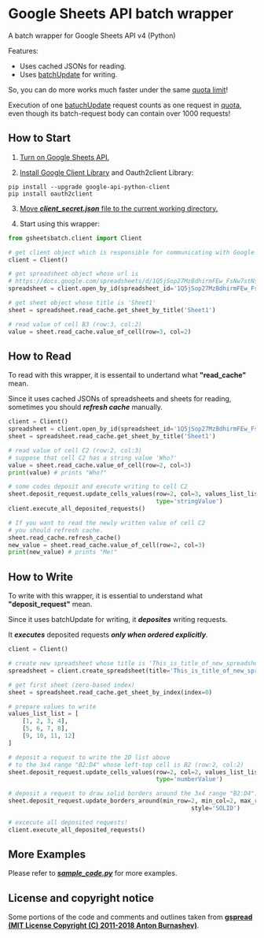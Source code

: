 # Google Sheets API batch wrapper
A batch wrapper for Google Sheets API v4 (Python)

Features:

* Uses cached JSONs for reading.
* Uses [batchUpdate](https://developers.google.com/sheets/api/reference/rest/v4/spreadsheets/batchUpdate) for writing.


So, you can do more works much faster under the same [quota limit](https://developers.google.com/sheets/api/limits)!

Execution of one [batuchUpdate](https://developers.google.com/sheets/api/reference/rest/v4/spreadsheets/batchUpdate)
request counts as one request in [quota](https://developers.google.com/sheets/api/limits),
even though its batch-request body can contain over 1000 requests!

## How to Start

1. [Turn on Google Sheets API.](https://developers.google.com/sheets/api/quickstart/python)

2. [Install Google Client Library](https://developers.google.com/sheets/api/quickstart/python) and Oauth2client Library:

```
pip install --upgrade google-api-python-client
pip install oauth2client
```

3. [Move ***client_secret.json*** file to
    the current working directory.](https://developers.google.com/sheets/api/quickstart/python)

4. Start using this wrapper:

```python
from gsheetsbatch.client import Client

# get client object which is responsible for communicating with Google Sheets API
client = Client()

# get spreadsheet object whose url is
# https://docs.google.com/spreadsheets/d/1Q5jSop27MzBdhirmFEw_FsNw7stNsRbiZPmjL6cwlc0/
spreadsheet = client.open_by_id(spreadsheet_id='1Q5jSop27MzBdhirmFEw_FsNw7stNsRbiZPmjL6cwlc0')

# get sheet object whose title is 'Sheet1'
sheet = spreadsheet.read_cache.get_sheet_by_title('Sheet1')

# read value of cell B3 (row:3, col:2)
value = sheet.read_cache.value_of_cell(row=3, col=2)
```

## How to Read

To read with this wrapper, it is essentail to undertand what **"read_cache"** mean.

Since it uses cached JSONs of spreadsheets and sheets for reading,
sometimes you should ***refresh cache*** manually.

```python
client = Client()
spreadsheet = client.open_by_id(spreadsheet_id='1Q5jSop27MzBdhirmFEw_FsNw7stNsRbiZPmjL6cwlc0')
sheet = spreadsheet.read_cache.get_sheet_by_title('Sheet1')

# read value of cell C2 (row:2, col:3)
# suppose that cell C2 has a string value 'Who?'
value = sheet.read_cache.value_of_cell(row=2, col=3)
print(value) # prints "Who?"

# some codes deposit and execute writing to cell C2
sheet.deposit_request.update_cells_values(row=2, col=3, values_list_list=[['Me!']],
                                          type='stringValue')
client.execute_all_deposited_requests()

# If you want to read the newly written value of cell C2
# you should refresh cache.
sheet.read_cache.refresh_cache()
new_value = sheet.read_cache.value_of_cell(row=2, col=3)
print(new_value) # prints "Me!"
```

## How to Write

To write with this wrapper, it is essential to understand what **"deposit_request"** mean.

Since it uses batchUpdate for writing, it ***deposites*** writing requests.

It ***executes*** deposited requests ***only when ordered explicitly***.

```python
client = Client()

# create new spreadsheet whose title is 'This_is_title_of_new_spreadsheet'
spreadsheet = client.create_spreadsheet(title='This_is_title_of_new_spreadsheet')

# get first sheet (zero-based index)
sheet = spreadsheet.read_cache.get_sheet_by_index(index=0)

# prepare values to write
values_list_list = [
    [1, 2, 3, 4],
    [5, 6, 7, 8],
    [9, 10, 11, 12]
]

# deposit a request to write the 2D list above
# to the 3x4 range "B2:D4" whose left-top cell is B2 (row:2, col:2)
sheet.deposit_request.update_cells_values(row=2, col=2, values_list_list=values_list_list,
                                          type='numberValue')

# deposit a request to draw solid borders around the 3x4 range "B2:D4".
sheet.deposit_request.update_borders_around(min_row=2, min_col=2, max_row=4, max_col=5,
                                                    style='SOLID')

# excecute all deposited requests!
client.execute_all_deposited_requests()
```

## More Examples

Please refer to ***[sample_code.py](https://github.com/gorisanson/gsheetsbatch/blob/master/sample_code.py)*** for more examples.

## License and copyright notice

Some portions of the code and comments and outlines taken from
**[gspread (MIT License Copyright (C) 2011-2018 Anton Burnashev)](https://github.com/burnash/gspread)**. 
